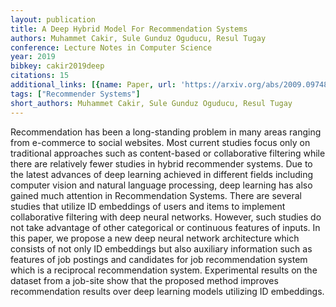 ```yaml
---
layout: publication
title: A Deep Hybrid Model For Recommendation Systems
authors: Muhammet Cakir, Sule Gunduz Oguducu, Resul Tugay
conference: Lecture Notes in Computer Science
year: 2019
bibkey: cakir2019deep
citations: 15
additional_links: [{name: Paper, url: 'https://arxiv.org/abs/2009.09748'}]
tags: ["Recommender Systems"]
short_authors: Muhammet Cakir, Sule Gunduz Oguducu, Resul Tugay
---
```

Recommendation has been a long-standing problem in many areas ranging from
e-commerce to social websites. Most current studies focus only on traditional
approaches such as content-based or collaborative filtering while there are
relatively fewer studies in hybrid recommender systems. Due to the latest
advances of deep learning achieved in different fields including computer
vision and natural language processing, deep learning has also gained much
attention in Recommendation Systems. There are several studies that utilize ID
embeddings of users and items to implement collaborative filtering with deep
neural networks. However, such studies do not take advantage of other
categorical or continuous features of inputs. In this paper, we propose a new
deep neural network architecture which consists of not only ID embeddings but
also auxiliary information such as features of job postings and candidates for
job recommendation system which is a reciprocal recommendation system.
Experimental results on the dataset from a job-site show that the proposed
method improves recommendation results over deep learning models utilizing ID
embeddings.